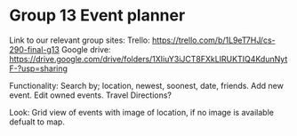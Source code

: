 # Group 13 Event planner


Link to our relevant group sites:
Trello: https://trello.com/b/1L9eT7HJ/cs-290-final-g13
Google drive: https://drive.google.com/drive/folders/1XIiuY3iJCT8FXkLIRUKTIQ4KdunNytF-?usp=sharing

Functionality:
Search by; location, newest, soonest, date, friends.
Add new event.
Edit owned events. 
Travel Directions? 



Look:
Grid view of events with image of location,
if no image is available defualt to map. 

